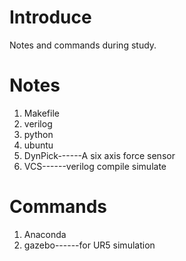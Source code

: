 # Introduce
Notes and commands during study.

# Notes
1. Makefile
2. verilog
3. python
4. ubuntu
5. DynPick------A six axis force sensor
6. VCS------verilog compile simulate

# Commands
1. Anaconda
2. gazebo------for UR5 simulation

